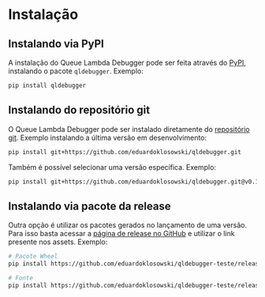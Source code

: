 # Instalação

## Instalando via PyPI

A instalação do Queue Lambda Debugger pode ser feita através do [PyPI](https://pypi.org/), instalando o pacote `qldebugger`. Exemplo:

```sh
pip install qldebugger
```

## Instalando do repositório git

O Queue Lambda Debugger pode ser instalado diretamente do [repositório git](https://github.com/eduardoklosowski/qldebugger). Exemplo instalando a última versão em desenvolvimento:

```sh
pip install git+https://github.com/eduardoklosowski/qldebugger.git
```

Também é possível selecionar uma versão específica. Exemplo:

```sh
pip install git+https://github.com/eduardoklosowski/qldebugger.git@v0.1.0
```

## Instalando via pacote da release

Outra opção é utilizar os pacotes gerados no lançamento de uma versão. Para isso basta acessar a [página de release no GitHub](https://github.com/eduardoklosowski/qldebugger/releases) e utilizar o link presente nos assets. Exemplo:

```sh
# Pacote Wheel
pip install https://github.com/eduardoklosowski/qldebugger-teste/releases/download/v0.1.0/qldebugger-0.1.0-py3-none-any.whl

# Fonte
pip install https://github.com/eduardoklosowski/qldebugger-teste/releases/download/v0.1.0/qldebugger-0.1.0.tar.gz
```
